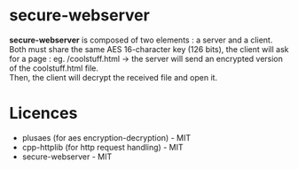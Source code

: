# secure-webserver
**secure-webserver** is composed of two elements : a server and a client.</br>
Both must share the same AES 16-character key (126 bits), the client will ask for a page : eg. /coolstuff.html -> the server will send an encrypted version of the coolstuff.html file.</br>
Then, the client will decrypt the received file and open it.

# Licences
- plusaes (for aes encryption-decryption) - MIT
- cpp-httplib (for http request handling) - MIT
- secure-webserver - MIT
